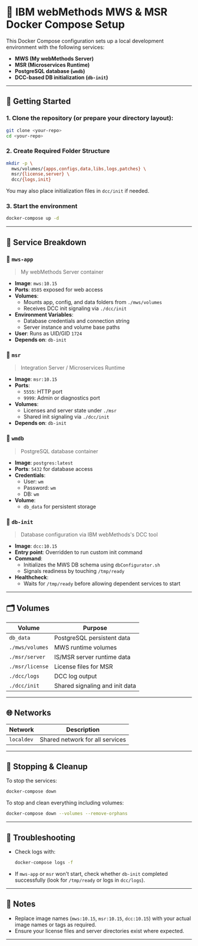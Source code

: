 # 🐳 IBM webMethods MWS & MSR Docker Compose Setup

This Docker Compose configuration sets up a local development environment with the following services:

- **MWS (My webMethods Server)**
- **MSR (Microservices Runtime)**
- **PostgreSQL database (`wmdb`)**
- **DCC-based DB initialization (`db-init`)**

---

## 🚀 Getting Started

### 1. Clone the repository (or prepare your directory layout):

```bash
git clone <your-repo>
cd <your-repo>
```

### 2. Create Required Folder Structure

```bash
mkdir -p \
  mws/volumes/{apps,configs,data,libs,logs,patches} \
  msr/{license,server} \
  dcc/{logs,init}
```

You may also place initialization files in `dcc/init` if needed.

### 3. Start the environment

```bash
docker-compose up -d
```

---

## 🧩 Service Breakdown

### 🔹 `mws-app`

> My webMethods Server container

- **Image**: `mws:10.15`
- **Ports**: `8585` exposed for web access
- **Volumes**:
  - Mounts app, config, and data folders from `./mws/volumes`
  - Receives DCC init signaling via `./dcc/init`
- **Environment Variables**:
  - Database credentials and connection string
  - Server instance and volume base paths
- **User**: Runs as UID/GID `1724`
- **Depends on**: `db-init`

### 🔹 `msr`

> Integration Server / Microservices Runtime

- **Image**: `msr:10.15`
- **Ports**:
  - `5555`: HTTP port
  - `9999`: Admin or diagnostics port
- **Volumes**:
  - Licenses and server state under `./msr`
  - Shared init signaling via `./dcc/init`
- **Depends on**: `db-init`

### 🔹 `wmdb`

> PostgreSQL database container

- **Image**: `postgres:latest`
- **Ports**: `5432` for database access
- **Credentials**:
  - User: `wm`
  - Password: `wm`
  - DB: `wm`
- **Volume**:
  - `db_data` for persistent storage

### 🔹 `db-init`

> Database configuration via IBM webMethods's DCC tool

- **Image**: `dcc:10.15`
- **Entry point**: Overridden to run custom init command
- **Command**:
  - Initializes the MWS DB schema using `dbConfigurator.sh`
  - Signals readiness by touching `/tmp/ready`
- **Healthcheck**:
  - Waits for `/tmp/ready` before allowing dependent services to start

---

## 🗂️ Volumes

| Volume         | Purpose                        |
|----------------|--------------------------------|
| `db_data`      | PostgreSQL persistent data     |
| `./mws/volumes`| MWS runtime volumes            |
| `./msr/server` | IS/MSR server runtime data     |
| `./msr/license`| License files for MSR          |
| `./dcc/logs`   | DCC log output                 |
| `./dcc/init`   | Shared signaling and init data |

---

## 🌐 Networks

| Network    | Description              |
|------------|--------------------------|
| `localdev` | Shared network for all services |

---

## 🧹 Stopping & Cleanup

To stop the services:
```bash
docker-compose down
```

To stop and clean everything including volumes:
```bash
docker-compose down --volumes --remove-orphans
```

---

## 🧪 Troubleshooting

- Check logs with:
  ```bash
  docker-compose logs -f
  ```
- If `mws-app` or `msr` won't start, check whether `db-init` completed successfully (look for `/tmp/ready` or logs in `dcc/logs`).

---

## 📌 Notes

- Replace image names (`mws:10.15`, `msr:10.15`, `dcc:10.15`) with your actual image names or tags as required.
- Ensure your license files and server directories exist where expected.

---
